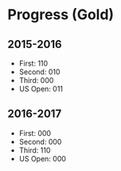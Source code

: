 # Progress (Gold)
## 2015-2016
* First: 110
* Second: 010
* Third: 000
* US Open: 011

## 2016-2017
* First: 000
* Second: 000
* Third: 110
* US Open: 000
